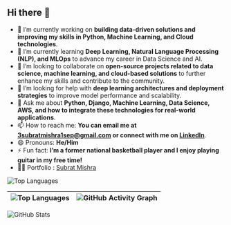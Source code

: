 ## Hi there 👋

<!--
**Subrat1920/Subrat1920** is a ✨ _special_ ✨ repository because its `README.md` (this file) appears on your GitHub profile.

Here are some ideas to get you started:
-->

- 🔭 I’m currently working on **building data-driven solutions and improving my skills in Python, Machine Learning, and Cloud technologies**.  
- 🌱 I’m currently learning **Deep Learning, Natural Language Processing (NLP), and MLOps** to advance my career in Data Science and AI.  
- 👯 I’m looking to collaborate on **open-source projects related to data science, machine learning, and cloud-based solutions** to further enhance my skills and contribute to the community.  
- 🤔 I’m looking for help with **deep learning architectures and deployment strategies** to improve model performance and scalability.  
- 💬 Ask me about **Python, Django, Machine Learning, Data Science, AWS, and how to integrate these technologies for real-world applications**.  
- 📫 How to reach me: **You can email me at 3subratmishra1sep@gmail.com or connect with me on [LinkedIn](https://www.linkedin.com/in/subrat-mishra-579a41240/)**.  
- 😄 Pronouns: **He/Him**  
- ⚡ Fun fact: **I’m a former national basketball player and I enjoy playing guitar in my free time!**  
- 🧑‍🦰 Portfolio : [Subrat Mishra](https://mishra-subrat.netlify.app)


<!-- GitHub Top Languages -->
![Top Languages](https://github-readme-stats.vercel.app/api/top-langs/?username=Subrat1920&layout=compact&theme=dark)

| ![Top Languages](https://github-readme-stats.vercel.app/api/top-langs/?username=Subrat1920&layout=compact&theme=dark) | ![GitHub Activity Graph](https://github-readme-activity-graph.vercel.app/graph?username=Subrat1920&theme=github-dark) |
| --- | --- |


<!-- GitHub Stats Card -->
 ![GitHub Stats](https://github-readme-stats.vercel.app/api?username=Subrat1920&show_icons=true&theme=dark) 

<!-- GitHub Streak Card -->
<!--  ![GitHub Streak](https://streak-stats.demolab.com/?user=Subrat1920&theme=dark) -->

<!-- GitHub Activity Graph -->
<!-- ![GitHub Activity Graph](https://github-readme-activity-graph.vercel.app/graph?username=Subrat1920&theme=github-dark) -->

<!-- ## 🚧 Project Status -->

<!--  ![Build Status](https://img.shields.io/github/workflow/status/username/repository-name/CI?label=CI&logo=github&style=for-the-badge) -->


<!-- GitHub Trophies
[![Trophy](https://github-profile-trophy.vercel.app/?username=Subrat1920&theme=dark)](https://github.com/ryo-ma/github-profile-trophy) -->
